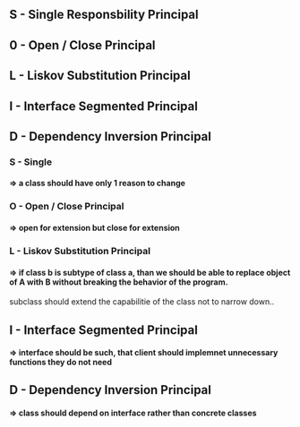 ## S - Single Responsbility Principal
## 0 - Open / Close Principal
## L - Liskov Substitution Principal
## I - Interface Segmented Principal
## D - Dependency Inversion Principal



### S - Single
#### => a class should have only 1 reason to change

### O - Open / Close Principal
#### => open for extension but close for extension

### L - Liskov Substitution Principal
#### => if class b is subtype of class a, than we should be able to replace object of A with B without breaking the behavior of the program.
subclass should extend the capabilitie of the class not to narrow down..

## I - Interface Segmented Principal
#### => interface should be such, that client should implemnet unnecessary functions they do not need

## D - Dependency Inversion Principal
#### => class should depend on interface rather than concrete classes
